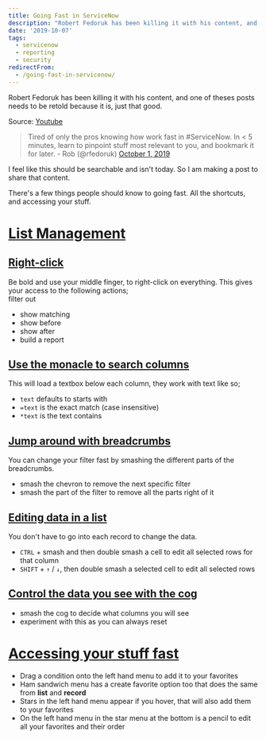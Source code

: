 ```yaml
---
title: Going Fast in ServiceNow
description: "Robert Fedoruk has been killing it with his content, and one of theses posts needs to be retold because it is, just that good.\r\n\r\nSource:\_Youtube\r\n\r\n\r\n\r\n\r\n> ..."
date: '2019-10-07'
tags:
  - servicenow
  - reporting
  - security
redirectFrom:
  - /going-fast-in-servicenow/
---
```


<!--StartFragment-->

Robert Fedoruk has been killing it with his content, and one of theses posts needs to be retold because it is, just that good.

Source: [Youtube](https://www.youtube.com/watch?v=UvwA4_9ajX8)

<!--EndFragment-->

<!--StartFragment-->
> Tired of only the pros knowing how work fast in #ServiceNow. In < 5 minutes, learn to pinpoint stuff most relevant to you, and bookmark it for later. - Rob (@rfedoruk) <a href="https://twitter.com/rfedoruk/status/1179140873352876033?ref_src=twsrc%5Etfw">October 1, 2019</a>

<!--EndFragment-->

<!--StartFragment-->

I feel like this should be searchable and isn't today. So I am making a post to share that content.

There's a few things people should know to going fast. All the shortcuts, and accessing your stuff.

# [List Management](https://jace.pro/post/2019-10-06-faster-with-servicenow/#list-management)

## [Right-click](https://jace.pro/post/2019-10-06-faster-with-servicenow/#right-click)

Be bold and use your middle finger, to right-click on everything. This gives your access to the following actions;\
filter out

* show matching
* show before
* show after
* build a report

## [Use the monacle to search columns](https://jace.pro/post/2019-10-06-faster-with-servicenow/#use-the-monacle-to-search-columns)

This will load a textbox below each column, they work with text like so;

* `text` defaults to starts with
* `=text` is the exact match (case insensitive)
* `*text` is the text contains

## [Jump around with breadcrumbs](https://jace.pro/post/2019-10-06-faster-with-servicenow/#jump-around-with-breadcrumbs)

You can change your filter fast by smashing the different parts of the breadcrumbs.

* smash the chevron to remove the next specific filter
* smash the part of the filter to remove all the parts right of it

## [Editing data in a list](https://jace.pro/post/2019-10-06-faster-with-servicenow/#editing-data-in-a-list)

You don't have to go into each record to change the data.

* `CTRL` + smash and then double smash a cell to edit all selected rows for that column
* `SHIFT` + `↑` / `↓`, then double smash a selected cell to edit all selected rows

## [Control the data you see with the cog](https://jace.pro/post/2019-10-06-faster-with-servicenow/#control-the-data-you-see-with-the-cog)

* smash the cog to decide what columns you will see
* experiment with this as you can always reset

# [Accessing your stuff fast](https://jace.pro/post/2019-10-06-faster-with-servicenow/#accessing-your-stuff-fast)

* Drag a condition onto the left hand menu to add it to your favorites
* Ham sandwich menu has a create favorite option too that does the same from **list** and **record**
* Stars in the left hand menu appear if you hover, that will also add them to your favorites
* On the left hand menu in the star menu at the bottom is a pencil to edit all your favorites and their order

<!--EndFragment-->